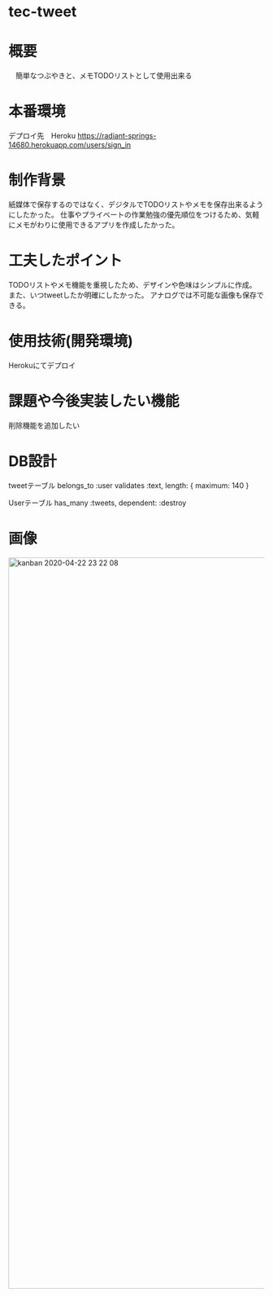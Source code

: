 # tec-tweet

# 概要
　簡単なつぶやきと、メモTODOリストとして使用出来る
 
# 本番環境
  デプロイ先　Heroku
  https://radiant-springs-14680.herokuapp.com/users/sign_in
 
# 制作背景
  紙媒体で保存するのではなく、デジタルでTODOリストやメモを保存出来るようにしたかった。
  仕事やプライベートの作業勉強の優先順位をつけるため、気軽にメモがわりに使用できるアプリを作成したかった。
  
# 工夫したポイント
  TODOリストやメモ機能を重視したため、デザインや色味はシンプルに作成。
  また、いつtweetしたか明確にしたかった。
  アナログでは不可能な画像も保存できる。
  
# 使用技術(開発環境)
  Herokuにてデプロイ
  
# 課題や今後実装したい機能 
  削除機能を追加したい
  
# DB設計
  tweetテーブル
    belongs_to :user
    validates :text, length: { maximum: 140 }
    
  Userテーブル
    has_many :tweets, dependent: :destroy
 
# 画像
 <img width="1436" alt="kanban 2020-04-22 23 22 08" src="https://user-images.githubusercontent.com/59988467/80001459-5b32cb00-84f9-11ea-9c22-618e1f266306.png">

  
  



